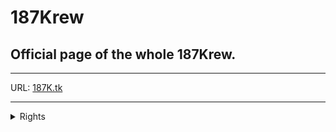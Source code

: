 <h1>
187Krew
</h1>
<h2>
Official page of the whole 187Krew.
</h2>
<hr />
<p style="text-alighn= center;">
URL: <a href="187k.tk">187K.tk</a>
</p>
<hr />
<details>
  <summary>Rights</summary>
  <p> - by myself. All Rights Reserved (I think?).</p>
  <p>All content and graphics on this web site are the property of me so don't steal it.</p>
</details>
